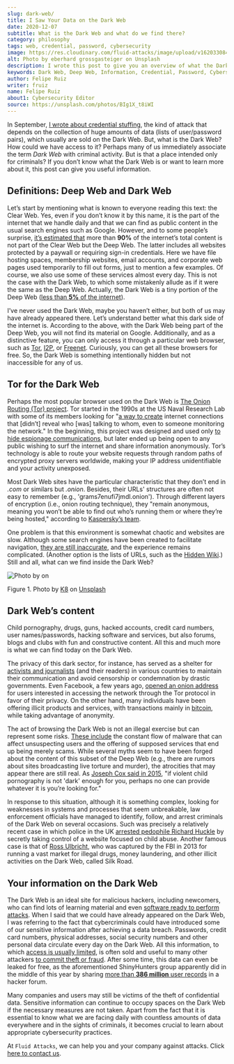 ```yaml
---
slug: dark-web/
title: I Saw Your Data on the Dark Web
date: 2020-12-07
subtitle: What is the Dark Web and what do we find there?
category: philosophy
tags: web, credential, password, cybersecurity
image: https://res.cloudinary.com/fluid-attacks/image/upload/v1620330845/blog/dark-web/cover_a24zzf.webp
alt: Photo by eberhard grossgasteiger on Unsplash
description: I wrote this post to give you an overview of what the Dark Web is, how we get in, and what we can find within it.
keywords: Dark Web, Deep Web, Information, Credential, Password, Cybersecurity, Ethical Hacking, Pentesting
author: Felipe Ruiz
writer: fruiz
name: Felipe Ruiz
about1: Cybersecurity Editor
source: https://unsplash.com/photos/BIg1X_t8iWI
---
```


In September, [I wrote about credential
stuffing](../credential-stuffing/), the kind of attack that depends on
the collection of huge amounts of data (lists of user/password pairs),
which usually are sold on the Dark Web. But, what is the Dark Web? How
could we have access to it? Perhaps many of us immediately associate the
term *Dark Web* with criminal activity. But is that a place intended
only for criminals? If you don’t know what the Dark Web is or want to
learn more about it, this post can give you useful information.

## Definitions: Deep Web and Dark Web

Let’s start by mentioning what is known to everyone reading this text:
the Clear Web. Yes, even if you don’t know it by this name, it is the
part of the internet that we handle daily and that we can find as public
content in the usual search engines such as Google. However, and to some
people’s surprise, [it’s estimated
that](https://www.csoonline.com/article/3249765/what-is-the-dark-web-how-to-access-it-and-what-youll-find.html)
more than **90%** of the internet’s total content is not part of the
Clear Web but the Deep Web. The latter includes all websites protected
by a paywall or requiring sign-in credentials. Here we have file hosting
spaces, membership websites, email accounts, and corporate web pages
used temporarily to fill out forms, just to mention a few examples. Of
course, we also use some of these services almost every day. This is not
the case with the Dark Web, to which some mistakenly allude as if it
were the same as the Deep Web. Actually, the Dark Web is a tiny portion
of the Deep Web ([less than **5%** of the
internet](https://www.kaspersky.com/resource-center/threats/deep-web)).

I’ve never used the Dark Web, maybe you haven’t either, but both of us
may have already appeared there. Let’s understand better what this dark
side of the internet is. According to the above, with the Dark Web being
part of the Deep Web, you will not find its material on Google.
Additionally, and as a distinctive feature, you can only access it
through a particular web browser, such as
[Tor](https://www.torproject.org/), [I2P](https://geti2p.net/en/), or
[Freenet](https://freenetproject.org/index.html). Curiously, you can get
all these browsers for free. So, the Dark Web is something intentionally
hidden but not inaccessible for any of us.

## Tor for the Dark Web

Perhaps the most popular browser used on the Dark Web is [The Onion
Routing (Tor) project](https://www.torproject.org/). Tor started in the
1990s at the US Naval Research Lab with some of its members looking for
"[a way to create](https://www.torproject.org/about/history/) internet
connections that \[didn’t\] reveal who \[was\] talking to whom, even to
someone monitoring the network." In the beginning, this project was
designed and used only [to hide espionage
communications](https://www.kaspersky.com/resource-center/threats/deep-web),
but later ended up being open to any public wishing to surf the internet
and share information anonymously. Tor’s technology is able to route
your website requests through random paths of encrypted proxy servers
worldwide, making your IP address unidentifiable and your activity
unexposed.

Most Dark Web sites have the particular characteristic that they don’t
end in *.com* or similars but *.onion*. Besides, their URLs' structures
are often not easy to remember (e.g., 'grams7enufi7jmdl.onion'). Through
different layers of encryption (i.e., onion routing technique), they
"remain anonymous, meaning you won’t be able to find out who’s running
them or where they’re being hosted," according to [Kaspersky’s
team](https://www.kaspersky.com/resource-center/threats/deep-web).

One problem is that this environment is somewhat chaotic and websites
are slow. Although some search engines have been created to facilitate
navigation, [they are still
inaccurate](https://www.csoonline.com/article/3249765/what-is-the-dark-web-how-to-access-it-and-what-youll-find.html),
and the experience remains complicated. (Another option is the lists of
URLs, such as the [Hidden Wiki](https://thehiddenwiki.org/).) Still and
all, what can we find inside the Dark Web?

<div class="imgblock">

![Photo by  on
](https://res.cloudinary.com/fluid-attacks/image/upload/v1620330844/blog/dark-web/onion_t47cb4.webp)

<div class="title">

Figure 1. Photo by [K8](https://unsplash.com/@k8_iv)
on [Unsplash](https://unsplash.com/photos/0_fkPHulv-M)

</div>

</div>

## Dark Web’s content

Child pornography, drugs, guns, hacked accounts, credit card numbers,
user names/passwords, hacking software and services, but also forums,
blogs and clubs with fun and constructive content. All this and much
more is what we can find today on the Dark Web.

The privacy of this dark sector, for instance, has served as a shelter
for [activists and
journalists](https://www.paconsulting.com/insights/why-the-dark-web-is-becoming-a-cyber-security-nightmare-for-businesses/)
(and their readers) in various countries to maintain their communication
and avoid censorship or condemnation by drastic governments. Even
Facebook, a few years ago, [opened an onion
address](https://en.wikipedia.org/wiki/Facebookcorewwwi.onion) for users
interested in accessing the network through the Tor protocol in favor of
their privacy. On the other hand, many individuals have been offering
illicit products and services, with transactions mainly in
[bitcoin](https://bitcoin.org/en/), while taking advantage of anonymity.

The act of browsing the Dark Web is not an illegal exercise but can
represent some risks. [These
include](https://www.kaspersky.com/resource-center/threats/deep-web) the
constant flow of malware that can affect unsuspecting users and the
offering of supposed services that end up being merely scams. While
several myths seem to have been forged about the content of this subset
of the Deep Web (e.g., there are rumors about sites broadcasting live
torture and murder), the atrocities that may appear there are still
real. As [Joseph Cox said
in 2015](https://www.vice.com/en/article/vvbw8b/the-real-dark-web-doesnt-exist),
"if violent child pornography is not 'dark' enough for you, perhaps no
one can provide whatever it is you’re looking for."

In response to this situation, although it is something complex, looking
for weaknesses in systems and processes that seem unbreakable, law
enforcement officials have managed to identify, follow, and arrest
criminals of the Dark Web on several occasions. Such was precisely a
relatively recent case in which police in the UK [arrested pedophile
Richard
Huckle](https://www.the-sun.com/lifestyle/tech/271948/what-is-the-dark-web-drugs-and-guns-to-the-chloe-ayling-kidnapping-a-look-inside-the-encrypted-network/)
by secretly taking control of a website focused on child abuse. Another
famous case is that of [Ross
Ulbricht](https://en.wikipedia.org/wiki/Ross_Ulbricht), who was captured
by the FBI in 2013 for running a vast market for illegal drugs, money
laundering, and other illicit activities on the Dark Web, called Silk
Road.

## Your information on the Dark Web

The Dark Web is an ideal site for malicious hackers, including
newcomers, who can find lots of learning material and even [software
ready to perform
attacks](https://www.paconsulting.com/insights/why-the-dark-web-is-becoming-a-cyber-security-nightmare-for-businesses/).
When I said that we could have already appeared on the Dark Web, I was
referring to the fact that cybercriminals could have introduced some of
our sensitive information after achieving a data breach. Passwords,
credit card numbers, physical addresses, social security numbers and
other personal data circulate every day on the Dark Web. All this
information, to which [access is usually
limited](https://www.csoonline.com/article/3322134/10-things-you-should-know-about-dark-web-websites.html),
is often sold and useful to many other attackers [to commit theft or
fraud](https://medium.com/swlh/keeping-your-business-safe-from-the-dark-web-b583f421705e).
After some time, this data can even be leaked for free, as the
aforementioned ShinyHunters group apparently did in the middle of this
year by sharing [more than **386 million** user
records](https://www.bleepingcomputer.com/news/security/hacker-leaks-386-million-user-records-from-18-companies-for-free/)
in a hacker forum.

Many companies and users may still be victims of the theft of
confidential data. Sensitive information can continue to occupy spaces
on the Dark Web if the necessary measures are not taken. Apart from the
fact that it is essential to know what we are facing daily with
countless amounts of data everywhere and in the sights of criminals, it
becomes crucial to learn about appropriate cybersecurity practices.

At `Fluid Attacks`, we can help you and your company against attacks.
Click [here to contact us](../../contact-us/).
